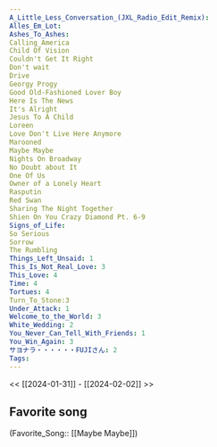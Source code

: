 ```yaml
---
A_Little_Less_Conversation_(JXL_Radio_Edit_Remix):
Alles_Em_Lot:
Ashes_To_Ashes:
Calling_America
Child Of Vision
Couldn't Get It Right
Don't wait
Drive
Georgy Progy
Good Old-Fashioned Lover Boy
Here Is The News
It's Alright
Jesus To A Child
Loreen
Love Don't Live Here Anymore
Marooned
Maybe Maybe
Nights On Broadway
No Doubt about It
One Of Us
Owner of a Lonely Heart
Rasputin
Red Swan
Sharing The Night Together
Shien On You Crazy Diamond Pt. 6-9
Signs_of_Life: 
So Serious
Sorrow
The Rumbling
Things_Left_Unsaid: 1
This_Is_Not_Real_Love: 3
This_Love: 4
Time: 4
Tortues: 4
Turn_To_Stone:3
Under_Attack: 1
Welcome_to_the_World: 3
White_Wedding: 2
You_Never_Can_Tell_With_Friends: 1
You_Win_Again: 3
サヨナラ・・・・・・FUJIさん: 2
Tags: 
---
```

 << [[2024-01-31]] - [[2024-02-02]] >> 
## Favorite song
(Favorite_Song:: [[Maybe Maybe]])
